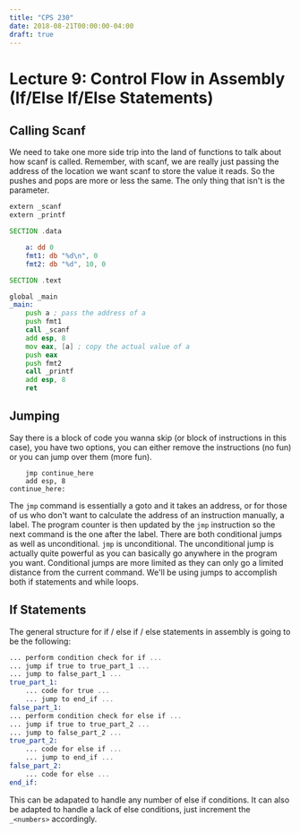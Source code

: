 ```yaml
---
title: "CPS 230"
date: 2018-08-21T00:00:00-04:00
draft: true
---
```


# Lecture 9: Control Flow in Assembly (If/Else If/Else Statements)

## Calling Scanf

We need to take one more side trip into the land of functions to talk about how scanf is called.  Remember, with scanf, we are really just passing the address of the location we want scanf to store the value it reads.  So the pushes and pops are more or less the same.  The only thing that isn't is the parameter.

``` asm
extern _scanf
extern _printf

SECTION .data

	a: dd 0
	fmt1: db "%d\n", 0
	fmt2: db "%d", 10, 0

SECTION .text

global _main
_main:
	push a ; pass the address of a
	push fmt1
	call _scanf
	add esp, 8
	mov eax, [a] ; copy the actual value of a
	push eax
	push fmt2
	call _printf
	add esp, 8
	ret
```

## Jumping

Say there is a block of code you wanna skip (or block of instructions in this case), you have two options, you can either remove the instructions (no fun) or you can jump over them (more fun).

```
	jmp continue_here
	add esp, 8
continue_here:
```

The `jmp` command is essentially a goto and it takes an address, or for those of us who don't want to calculate the address of an instruction manually, a label.  The program counter is then updated by the `jmp` instruction so the next command is the one after the label.  There are both conditional jumps as well as unconditional.  `jmp` is unconditional.  The unconditional jump is actually quite powerful as you can basically go anywhere in the program you want.  Conditional jumps are more limited as they can only go a limited distance from the current command.  We'll be using jumps to accomplish both if statements and while loops.

## If Statements

The general structure for if / else if / else statements in assembly is going to be the following:

``` asm
... perform condition check for if ...
... jump if true to true_part_1 ...
... jump to false_part_1 ...
true_part_1:
	... code for true ...
	... jump to end_if ...
false_part_1:
... perform condition check for else if ...
... jump if true to true_part_2 ...
... jump to false_part_2 ...
true_part_2:
	... code for else if ...
	... jump to end_if ...
false_part_2:
	... code for else ...
end_if:
```

This can be adapated to handle any number of else if conditions.  It can also be adapted to handle a lack of else conditions, just increment the `_<numbers>` accordingly.
